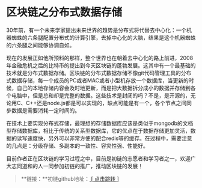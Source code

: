 # 区块链之分布式数据存储
30年前，有一个未来学家提出未来世界的趋势是分布式将代替去中心化：一个机器蜘蛛的六条腿配置分布式的计算引擎，去掉中心化的大脑，结果是这个机器蜘蛛的六条腿之间能够协调自如。

现在的发展正如他所预料的那样，整个世界也在朝着去中心化的路上前进，2008年金融危机之后的比特币的提出到今天区块链的蓬勃发展。这其中有一个最基础的技术就是分布式数据存储。区块链的分布式数据存储不像git代码管理工具的分布式数据存储，每一个成员的PC或者MAC或者小型机存放一个数据库，当更新的时候，自己的本地存储内容会及时地更新，而是把大数据拆分成小的数据并存储到各个电脑中，但是总和却是完整的数据。这些技术是封闭的吗？不是，是开源的，无论用C、C++还是node.js都是可以实现的，缺点可能是有一个，各个节点之间同步数据是需要消耗一定时间的。

在技术上要实现分布式存储，最理想的存储数据库应该是类似于mongodb的文档型存储数据库，相比于传统的关系型数据库，它的优点在于数据存储更加灵活，数据的读写速度快，另外可以非常方便的配合redis等的缓存。在过程中，需要注意的几点是：分级存储、多副本的一致性、容灾性强、性能好。

目前作者正在区块链的学习过程之中，目前是初链的志愿者和学习者之一，欢迎广大志同道和的人一同参加初链的推广，推动区块链的发展！

> **链接：**初链github地址：<a href="https://github.com/truechain/wiki" target="_blank"> [ 点击跳转 ]
